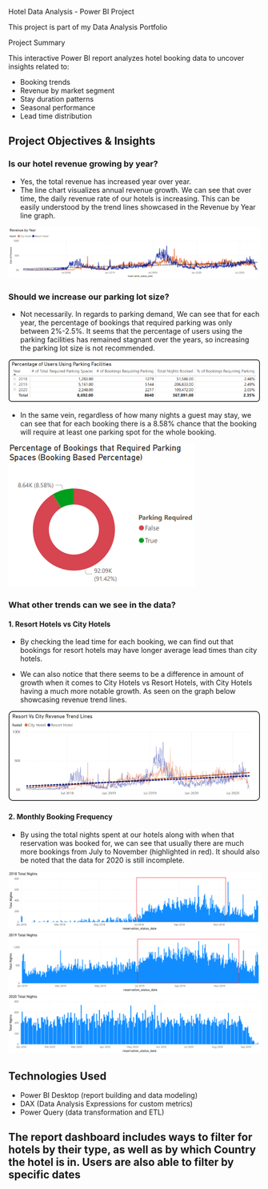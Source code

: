 Hotel Data Analysis - Power BI Project

This project is part of my Data Analysis Portfolio

Project Summary

This interactive Power BI report analyzes hotel booking data to uncover insights related to:

- Booking trends
- Revenue by market segment
- Stay duration patterns
- Seasonal performance
- Lead time distribution

## Project Objectives & Insights

### Is our hotel revenue growing by year?
   - Yes, the total revenue has increased year over year.
   - The line chart visualizes annual revenue growth. We can see that over time, the daily revenue rate of our hotels is increasing. This can be easily understood by the trend lines showcased in the Revenue by Year line graph.

   ![Screenshot of Revenue By Year Viz](images/RevenueByYear.png)

### Should we increase our parking lot size?
   - Not necessarily. In regards to parking demand, We can see that for each year, the percentage of bookings that required parking was only between 2%-2.5%. It seems that the percentage of users using the parking facilities has remained stagnant over the years, so increasing the parking lot size is not recommended.

   ![Screenshot of Percentage of Users Using Parking Facilities](images/PercentageOfUsersUsingParkingFacilities.png)

   - In the same vein, regardless of how many nights a guest may stay, we can see that for each booking there is a 8.58% chance that the booking will require at least one parking spot for the whole booking.

   ![Screenshot of Percentage of Bookings That Require Parking Facilities](images/PercentageOfBookingsThatRequireParkingSpaces.png)
  
### What other trends can we see in the data?
#### 1. Resort Hotels vs City Hotels
   - By checking the lead time for each booking, we can find out that bookings for resort hotels may have longer average lead times than city hotels.

   - We can also notice that there seems to be a difference in amount of growth when it comes to City Hotels vs Resort Hotels, with City Hotels having a much more notable growth. As seen on the graph below showcasing revenue trend lines.

   ![Screenshot of Resort VS City Revenue Trend Lines](images/ResortVsCityRevenueTrendLines.png)

#### 2. Monthly Booking Frequency
   - By using the total nights spent at our hotels along with when that reservation was booked for, we can see that usually there are much more bookings from July to November (highlighted in red). It should also be noted that the data for 2020 is still incomplete.

   ![Screenshot of 2018 Total Nights](images/2018TotalNights.png)
   ![Screenshot of 2018 Total Nights](images/2019TotalNights.png)
   ![Screenshot of 2018 Total Nights](images/2020TotalNights.png)

## Technologies Used

- Power BI Desktop (report building and data modeling)
- DAX (Data Analysis Expressions for custom metrics)
- Power Query (data transformation and ETL)

## The report dashboard includes ways to filter for hotels by their type, as well as by which Country the hotel is in. Users are also able to filter by specific dates